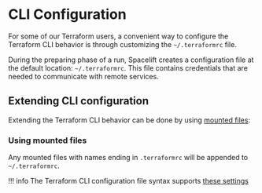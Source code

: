 # CLI Configuration

For some of our Terraform users, a convenient way to configure the Terraform CLI behavior is through customizing the `~/.terraformrc` file.

During the preparing phase of a run, Spacelift creates a configuration file at the default location: `~/.terraformrc`. This file contains credentials that are needed to communicate with remote services.

## Extending CLI configuration

Extending the Terraform CLI behavior can be done by using [mounted files](../../concepts/configuration/environment.md#mounted-files):

### Using mounted files

Any mounted files with names ending in `.terraformrc` will be appended to `~/.terraformrc`.

!!! info
    The Terraform CLI configuration file syntax supports [these settings](https://www.terraform.io/docs/cli/config/config-file.html#available-settings)
